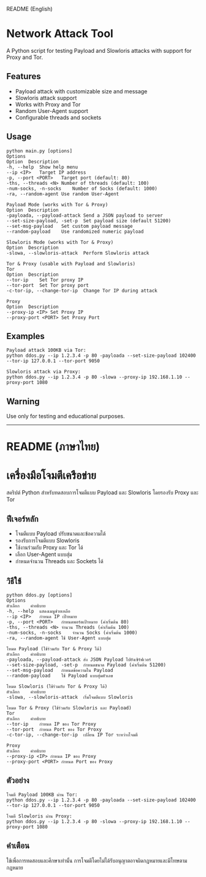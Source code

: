 README (English)
# Network Attack Tool

A Python script for testing Payload and Slowloris attacks with support for Proxy and Tor.

## Features

- Payload attack with customizable size and message  
- Slowloris attack support  
- Works with Proxy and Tor  
- Random User-Agent support  
- Configurable threads and sockets  

## Usage

```
python main.py [options]
Options
Option	Description
-h, --help	Show help menu
--ip <IP>	Target IP address
-p, --port <PORT>	Target port (default: 80)
-ths, --threads <N>	Number of threads (default: 100)
-num-socks, -n-socks	Number of Socks (default: 1000)
-ra, --random-agent	Use random User-Agent

Payload Mode (works with Tor & Proxy)
Option	Description
-payloada, --payload-attack	Send a JSON payload to server
--set-size-payload, -set-p	Set payload size (default 51200)
--set-msg-payload	Set custom payload message
--random-payload	Use randomized numeric payload

Slowloris Mode (works with Tor & Proxy)
Option	Description
-slowa, --slowloris-attack	Perform Slowloris attack

Tor & Proxy (usable with Payload and Slowloris)
Tor
Option	Description
--tor-ip	Set Tor proxy IP
--tor-port	Set Tor proxy port
-c-tor-ip, --change-tor-ip	Change Tor IP during attack

Proxy
Option	Description
--proxy-ip <IP>	Set Proxy IP
--proxy-port <PORT>	Set Proxy Port
```
## Examples
```
Payload attack 100KB via Tor:
python ddos.py --ip 1.2.3.4 -p 80 -payloada --set-size-payload 102400 --tor-ip 127.0.0.1 --tor-port 9050

Slowloris attack via Proxy:
python ddos.py --ip 1.2.3.4 -p 80 -slowa --proxy-ip 192.168.1.10 --proxy-port 1080
```
## Warning
Use only for testing and educational purposes.


---

# README (ภาษาไทย)


# เครื่องมือโจมตีเครือข่าย

สคริปต์ Python สำหรับทดสอบการโจมตีแบบ Payload และ Slowloris โดยรองรับ Proxy และ Tor

## ฟีเจอร์หลัก

- โจมตีแบบ Payload ปรับขนาดและข้อความได้  
- รองรับการโจมตีแบบ Slowloris  
- ใช้งานร่วมกับ Proxy และ Tor ได้  
- เลือก User-Agent แบบสุ่ม  
- กำหนดจำนวน Threads และ Sockets ได้  

## วิธีใช้

```
python ddos.py [options]
Options
ตัวเลือก	คำอธิบาย
-h, --help	แสดงเมนูช่วยเหลือ
--ip <IP>	กำหนด IP เป้าหมาย
-p, --port <PORT>	กำหนดพอร์ตเป้าหมาย (ค่าเริ่มต้น 80)
-ths, --threads <N>	จำนวน Threads (ค่าเริ่มต้น 100)
-num-socks, -n-socks	จำนวน Socks (ค่าเริ่มต้น 1000)
-ra, --random-agent	ใช้ User-Agent แบบสุ่ม

โหมด Payload (ใช้ร่วมกับ Tor & Proxy ได้)
ตัวเลือก	คำอธิบาย
-payloada, --payload-attack	ส่ง JSON Payload ไปยังเซิร์ฟเวอร์
--set-size-payload, -set-p	กำหนดขนาด Payload (ค่าเริ่มต้น 51200)
--set-msg-payload	กำหนดข้อความใน Payload
--random-payload	ใช้ Payload แบบสุ่มตัวเลข

โหมด Slowloris (ใช้ร่วมกับ Tor & Proxy ได้)
ตัวเลือก	คำอธิบาย
-slowa, --slowloris-attack	เริ่มโจมตีแบบ Slowloris

โหมด Tor & Proxy (ใช้ร่วมกับ Slowloris และ Payload)
Tor
ตัวเลือก	คำอธิบาย
--tor-ip	กำหนด IP ของ Tor Proxy
--tor-port	กำหนด Port ของ Tor Proxy
-c-tor-ip, --change-tor-ip	เปลี่ยน IP Tor ระหว่างโจมตี

Proxy
ตัวเลือก	คำอธิบาย
--proxy-ip <IP>	กำหนด IP ของ Proxy
--proxy-port <PORT>	กำหนด Port ของ Proxy
```
## ตัวอย่าง
```
โจมตี Payload 100KB ผ่าน Tor:
python ddos.py --ip 1.2.3.4 -p 80 -payloada --set-size-payload 102400 --tor-ip 127.0.0.1 --tor-port 9050

โจมตี Slowloris ผ่าน Proxy:
python ddos.py --ip 1.2.3.4 -p 80 -slowa --proxy-ip 192.168.1.10 --proxy-port 1080
```
## คำเตือน
ใช้เพื่อการทดสอบและศึกษาเท่านั้น
การโจมตีโดยไม่ได้รับอนุญาตอาจผิดกฎหมายและมีโทษตามกฎหมาย
